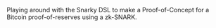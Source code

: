 Playing around with the Snarky DSL to make a Proof-of-Concept for a Bitcoin proof-of-reserves using
a zk-SNARK.
